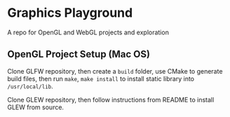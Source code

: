 # Graphics Playground

A repo for OpenGL and WebGL projects and exploration

## OpenGL Project Setup (Mac OS)

Clone GLFW repository, then create a `build` folder, use CMake to generate build files, then run `make`, `make install` to install static library into `/usr/local/lib`.

Clone GLEW repository, then follow instructions from README to install GLEW from source.
